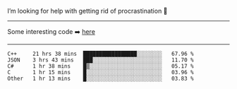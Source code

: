 I’m looking for help with getting rid of procrastination 🤔

-----

Some interesting code :arrow_right: [here](https://github.com/zhen8838/playground)

-----

<!--START_SECTION:waka-->
```text
C++     21 hrs 38 mins  █████████████████░░░░░░░░   67.96 % 
JSON    3 hrs 43 mins   ███░░░░░░░░░░░░░░░░░░░░░░   11.70 % 
C#      1 hr 38 mins    █▒░░░░░░░░░░░░░░░░░░░░░░░   05.17 % 
C       1 hr 15 mins    █░░░░░░░░░░░░░░░░░░░░░░░░   03.96 % 
Other   1 hr 13 mins    █░░░░░░░░░░░░░░░░░░░░░░░░   03.83 % 
```
<!--END_SECTION:waka-->

<!--
**zhen8838/zhen8838** is a ✨ _special_ ✨ repository because its `README.md` (this file) appears on your GitHub profile.

Here are some ideas to get you started:

- 🔭 I’m currently working on ...
- 🌱 I’m currently learning ...
- 👯 I’m looking to collaborate on ...
 ...
- 💬 Ask me about ...
- 📫 How to reach me: ...
- 😄 Pronouns: ...
- ⚡ Fun fact: ...
-->
